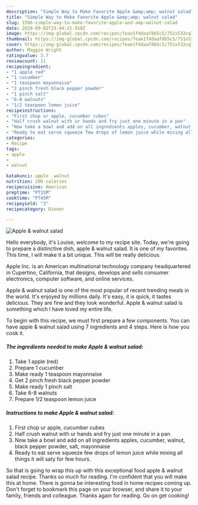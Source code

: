 ```yaml
---
description: "Simple Way to Make Favorite Apple &amp;amp; walnut salad"
title: "Simple Way to Make Favorite Apple &amp;amp; walnut salad"
slug: 1596-simple-way-to-make-favorite-apple-and-amp-walnut-salad
date: 2020-09-02T23:44:21.918Z
image: https://img-global.cpcdn.com/recipes/feae1f4daaf8b5c5/751x532cq70/apple-walnut-salad-recipe-main-photo.jpg
thumbnail: https://img-global.cpcdn.com/recipes/feae1f4daaf8b5c5/751x532cq70/apple-walnut-salad-recipe-main-photo.jpg
cover: https://img-global.cpcdn.com/recipes/feae1f4daaf8b5c5/751x532cq70/apple-walnut-salad-recipe-main-photo.jpg
author: Maggie Wright
ratingvalue: 3.7
reviewcount: 11
recipeingredient:
- "1 apple red"
- "1 cucumber"
- "1 teaspoon mayonnaise"
- "2 pinch fresh black pepper powder"
- "1 pinch salt"
- "6-8 walnuts"
- "1/2 teaspoon lemon juice"
recipeinstructions:
- "First chop ur apple, cucumber cubes"
- "Half crush walnut with ur hands and fry just one minute in a pan"
- "Now take a bowl and add on all ingredients apples, cucumber, walnut, black pepper powder, salt, mayonnaise"
- "Ready to eat serve squeeze few drops of lemon juice while mixing all things it will saty for few hours."
categories:
- Recipe
tags:
- apple
- 
- walnut

katakunci: apple  walnut 
nutrition: 200 calories
recipecuisine: American
preptime: "PT15M"
cooktime: "PT45M"
recipeyield: "3"
recipecategory: Dinner

---
```



![Apple &amp; walnut salad](https://img-global.cpcdn.com/recipes/feae1f4daaf8b5c5/751x532cq70/apple-walnut-salad-recipe-main-photo.jpg)

Hello everybody, it's Louise, welcome to my recipe site. Today, we're going to prepare a distinctive dish, apple &amp; walnut salad. It is one of my favorites. This time, I will make it a bit unique. This will be really delicious.

Apple Inc. is an American multinational technology company headquartered in Cupertino, California, that designs, develops and sells consumer electronics, computer software, and online services.

Apple &amp; walnut salad is one of the most popular of recent trending meals in the world. It's enjoyed by millions daily. It's easy, it is quick, it tastes delicious. They are fine and they look wonderful. Apple &amp; walnut salad is something which I have loved my entire life.


To begin with this recipe, we must first prepare a few components. You can have apple &amp; walnut salad using 7 ingredients and 4 steps. Here is how you cook it.

<!--inarticleads1-->

##### The ingredients needed to make Apple &amp; walnut salad:

1. Take 1 apple (red)
1. Prepare 1 cucumber
1. Make ready 1 teaspoon mayonnaise
1. Get 2 pinch fresh black pepper powder
1. Make ready 1 pinch salt
1. Take 6-8 walnuts
1. Prepare 1/2 teaspoon lemon juice




<!--inarticleads2-->

##### Instructions to make Apple &amp; walnut salad:

1. First chop ur apple, cucumber cubes
1. Half crush walnut with ur hands and fry just one minute in a pan
1. Now take a bowl and add on all ingredients apples, cucumber, walnut, black pepper powder, salt, mayonnaise
1. Ready to eat serve squeeze few drops of lemon juice while mixing all things it will saty for few hours.




So that is going to wrap this up with this exceptional food apple &amp; walnut salad recipe. Thanks so much for reading. I'm confident that you will make this at home. There is gonna be interesting food in home recipes coming up. Don't forget to bookmark this page on your browser, and share it to your family, friends and colleague. Thanks again for reading. Go on get cooking!

